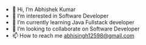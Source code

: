 - 👋 Hi, I’m Abhishek Kumar
- 👀 I’m interested in Software Developer
- 🌱 I’m currently learning Java Fullstack developer
- 💞️ I’m looking to collaborate on Software Developer
- 📫 How to reach me abhisingh12598@gmail.com

<!---
BlackLabel45/BlackLabel45 is a ✨ special ✨ repository because its `README.md` (this file) appears on your GitHub profile.
You can click the Preview link to take a look at your changes.
--->
